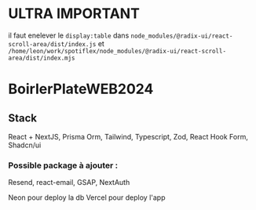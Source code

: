 # ULTRA IMPORTANT 

il faut enelever le ```display:table``` dans ```node_modules/@radix-ui/react-scroll-area/dist/index.js``` et ```/home/leon/work/spotiflex/node_modules/@radix-ui/react-scroll-area/dist/index.mjs```


# BoirlerPlateWEB2024

## Stack

React + NextJS, Prisma Orm, Tailwind, Typescript, Zod, React Hook Form, Shadcn/ui


### Possible package à ajouter :

Resend, react-email, GSAP, NextAuth

Neon pour deploy la db
Vercel pour deploy l'app
